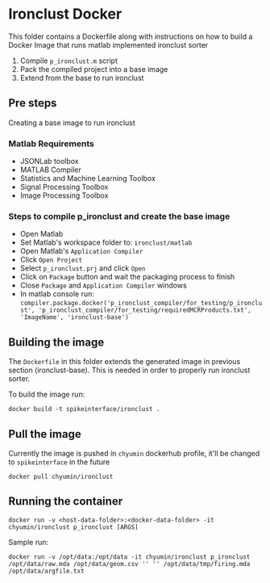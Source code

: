 # Ironclust Docker

This folder contains a Dockerfile along with instructions on how to build a Docker Image that runs matlab implemented ironclust sorter

1. Compile `p_ironclust.m` script
2. Pack the compiled project into a base image
3. Extend from the base to run ironclust

## Pre steps

Creating a base image to run ironclust


### Matlab Requirements
- JSONLab toolbox
- MATLAB Compiler
- Statistics and Machine Learning Toolbox
- Signal Processing Toolbox
- Image Processing Toolbox

### Steps to compile p\_ironclust and create the base image
- Open Matlab 
- Set Matlab's workspace folder to: `ironclust/matlab`
- Open Matlab's `Application Compiler`
- Click `Open Project`
- Select `p_ironclust.prj` and click `Open`
- Click on `Package` button and wait the packaging process to finish
- Close `Package` and `Application Compiler` windows
- In matlab console run: ```compiler.package.docker('p_ironclust_compiler/for_testing/p_ironclust', 'p_ironclust_compiler/for_testing/requiredMCRProducts.txt', 'ImageName', 'ironclust-base')```

## Building the image

The `Dockerfile` in this folder extends the generated image in previous section (ironclust-base). This is needed in order to properly run ironclust sorter.

To build the image run:

```
docker build -t spikeinterface/ironclust .
```

## Pull the image

Currently the image is pushed in `chyumin` dockerhub profile, it'll be changed to `spikeinterface` in the future

```
docker pull chyumin/ironclust
```

## Running the container

```
docker run -v <host-data-folder>:<docker-data-folder> -it chyumin/ironclust p_ironclust [ARGS]
```

Sample run:
```
docker run -v /opt/data:/opt/data -it chyumin/ironclust p_ironclust /opt/data/raw.mda /opt/data/geom.csv '' '' /opt/data/tmp/firing.mda /opt/data/argfile.txt
``` 

